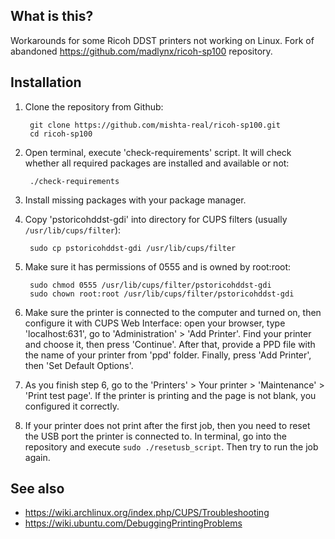 ## What is this?

Workarounds for some Ricoh DDST printers not working on Linux. Fork of abandoned <https://github.com/madlynx/ricoh-sp100> repository.

## Installation

1) Clone the repository from Github:

        git clone https://github.com/mishta-real/ricoh-sp100.git
        cd ricoh-sp100

2) Open terminal, execute 'check-requirements' script. It will check whether all required packages are installed and available or not:

        ./check-requirements

3) Install missing packages with your package manager.

4) Copy 'pstoricohddst-gdi' into directory for CUPS filters (usually `/usr/lib/cups/filter`):

        sudo cp pstoricohddst-gdi /usr/lib/cups/filter

5) Make sure it has permissions of 0555 and is owned by root:root:

        sudo chmod 0555 /usr/lib/cups/filter/pstoricohddst-gdi
        sudo chown root:root /usr/lib/cups/filter/pstoricohddst-gdi

6) Make sure the printer is connected to the computer and turned on, then configure it with CUPS Web Interface: open your browser, type 'localhost:631', go to 'Administration' > 'Add Printer'. Find your printer and choose it, then press 'Continue'. After that, provide a PPD file with the name of your printer from 'ppd' folder. Finally, press 'Add Printer', then 'Set Default Options'.

7) As you finish step 6, go to the 'Printers' > Your printer > 'Maintenance' > 'Print test page'. If the printer is printing and the page is not blank, you configured it correctly.

8) If your printer does not print after the first job, then you need to reset the USB port the printer is connected to. In terminal, go into the repository and execute `sudo ./resetusb_script`. Then try to run the job again.

## See also
- <https://wiki.archlinux.org/index.php/CUPS/Troubleshooting>
- <https://wiki.ubuntu.com/DebuggingPrintingProblems>